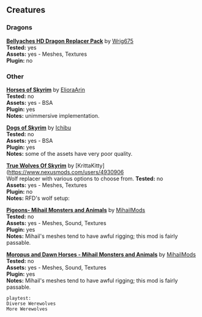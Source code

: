 ## Creatures
  
### Dragons
**[Bellyaches HD Dragon Replacer Pack](https://www.nexusmods.com/skyrim/mods/29631)** 
by [Wrig675](https://www.nexusmods.com/skyrim/users/3224445)  
	**Tested:** yes  
	**Assets:** yes - Meshes, Textures  
	**Plugin:** no  
  
### Other
  
**[Horses of Skyrim](https://www.nexusmods.com/skyrim/mods/73164)** 
by [ElioraArin](https://www.nexusmods.com/users/23041804)  
	**Tested:** no  
	**Assets:** yes - BSA  
	**Plugin:** yes  
	**Notes:** unimmersive implementation.  
  
**[Dogs of Skyrim](https://www.nexusmods.com/skyrim/mods/35008)** 
by [Ichibu](https://www.nexusmods.com/users/2063119)  
	**Tested:** no  
	**Assets:** yes - BSA  
	**Plugin:** yes  
	**Notes:** some of the assets have very poor quality.  
  
**[True Wolves Of Skyrim](https://www.nexusmods.com/skyrim/mods/59174)** 
by [KrittaKitty](https://www.nexusmods.com/users/4930906  
Wolf replacer with various options to choose from.
	**Tested:** no  
	**Assets:** yes - Meshes, Textures  
	**Plugin:** no  
	**Notes:** RFD's wolf setup:  
  
**[Pigeons- Mihail Monsters and Animals](https://www.nexusmods.com/skyrim/mods/89548)** 
by [MihailMods](https://www.nexusmods.com/users/37834630)  
	**Tested:** no  
	**Assets:** yes - Meshes, Sound, Textures  
	**Plugin:** yes  
	**Notes:** Mihail's meshes tend to have awful rigging; this mod is fairly passable.  
  
**[Moropus and Dawn Horses - Mihail Monsters and Animals](https://www.nexusmods.com/skyrim/mods/88815)** 
by [MihailMods](https://www.nexusmods.com/users/37834630)  
	**Tested:** no  
	**Assets:** yes - Meshes, Sound, Textures  
	**Plugin:** yes  
	**Notes:** Mihail's meshes tend to have awful rigging; this mod is fairly passable.  
  
```
playtest:
Diverse Werewolves
More Werewolves
```

